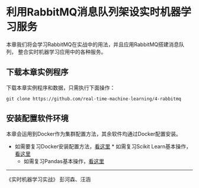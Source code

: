 
# 利用RabbitMQ消息队列架设实时机器学习服务

本章我们将会学习RabbitMQ在实战中的用法，并且应用RabbitMQ搭建消息队列，
整合实时机器学习应用中的各种服务。

## 下载本章实例程序 

下载本章实例程序和数据，只需执行下面操作：

``` shell 
git clone https://github.com/real-time-machine-learning/4-rabbitmq
``` 

## 安装配置软件环境

本章会运用到Docker作为集群配置方法，其余软件均通过Docker配置安装。

 * 如需要复习Docker安装配置方法，[看这里](https://github.com/real-time-machine-learning/3-docker-intro) *
   如需复习Scikit Learn基本操作，[看这里](https://github.com/real-time-machine-learning/2-scikit-learn-intro)
   * 如需复习Pandas基本操作，[看这里](https://github.com/real-time-machine-learning/1-pandas-intro)


--- 

《实时机器学习实战》 彭河森、汪涵
